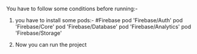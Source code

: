 You have to follow some conditions before running:-

1) you have to install some pods:-
#Firebase
pod 'Firebase/Auth'
pod 'Firebase/Core'
pod 'Firebase/Database'
pod 'Firebase/Analytics'
pod 'Firebase/Storage'

2) Now you can run the project
